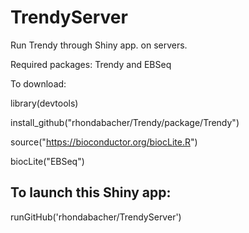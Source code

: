 # TrendyServer


Run Trendy through Shiny app. on servers.

Required packages: Trendy and EBSeq 

To download:

library(devtools)

install_github("rhondabacher/Trendy/package/Trendy")


source("https://bioconductor.org/biocLite.R")

biocLite("EBSeq")




## To launch this Shiny app:

runGitHub('rhondabacher/TrendyServer')